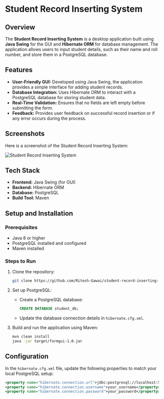 # Student Record Inserting System

## Overview

The **Student Record Inserting System** is a desktop application built using **Java Swing** for the GUI and **Hibernate ORM** for database management. The application allows users to input student details, such as their name and roll number, and store them in a PostgreSQL database.

## Features

- **User-Friendly GUI:** Developed using Java Swing, the application provides a simple interface for adding student records.
- **Database Integration:** Uses Hibernate ORM to interact with a PostgreSQL database for storing student data.
- **Real-Time Validation:** Ensures that no fields are left empty before submitting the form.
- **Feedback:** Provides user feedback on successful record insertion or if any error occurs during the process.

## Screenshots

Here is a screenshot of the Student Record Inserting System:

![Student Record Inserting System](assest/screenshot.png)

## Tech Stack

- **Frontend:** Java Swing (for GUI)
- **Backend:** Hibernate ORM
- **Database:** PostgreSQL
- **Build Tool:** Maven

## Setup and Installation

### Prerequisites
- Java 8 or higher
- PostgreSQL installed and configured
- Maven installed

### Steps to Run

1. Clone the repository:
    ```bash
    git clone https://github.com/Ritesh-Gawai/student-record-inserting-system.git
    ```
   
2. Set up PostgreSQL:
    - Create a PostgreSQL database:
      ```sql
      CREATE DATABASE student_db;
      ```
    - Update the database connection details in `hibernate.cfg.xml`.

3. Build and run the application using Maven:
    ```bash
    mvn clean install
    java -jar target/formgui-1.0.jar
    ```

## Configuration

In the `hibernate.cfg.xml` file, update the following properties to match your local PostgreSQL setup:

```xml
<property name="hibernate.connection.url">jdbc:postgresql://localhost:5432/your_database</property>
<property name="hibernate.connection.username">your_username</property>
<property name="hibernate.connection.password">your_password</property>

